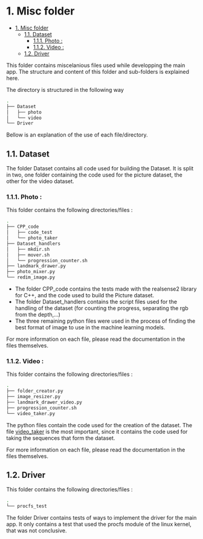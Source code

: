 # 1. Misc folder

- [1. Misc folder](#1-misc-folder)
  - [1.1. Dataset](#11-dataset)
    - [1.1.1. Photo :](#111-photo-)
    - [1.1.2. Video :](#112-video-)
  - [1.2. Driver](#12-driver)

This folder contains miscelanious files used while developping the main app. The structure and content of this folder and sub-folders is explained here.

The directory is structured in the following way

```bash
.
├── Dataset
│   ├── photo
│   └── video
└── Driver
```

Bellow is an explanation of the use of each file/directory.

## 1.1. Dataset

The folder Dataset contains all code used for building the Dataset. It is split in two, one folder containing the code used for the picture dataset, the other for the video dataset.

### 1.1.1. Photo : 

This folder contains the following directories/files : 

```bash
.
├── CPP_code
│   ├── code_test
│   └── photo_taker
├── Dataset_handlers
│   ├── mkdir.sh
│   ├── mover.sh
│   └── progression_counter.sh
├── landmark_drawer.py
├── photo_mixer.py
└── redim_image.py
```

- The folder CPP_code contains the tests made with the realsense2 library for C++, and the code used to build the Picture dataset.
- The folder Dataset_handlers contains the script files used for the handling of the dataset (for counting the progress, separating the rgb from the depth,...)
- The three remaining python files were used in the process of finding the best format of image to use in the machine learning models.

For more information on each file, please read the documentation in the files themselves.

### 1.1.2. Video : 

This folder contains the following directories/files : 

```bash
.
├── folder_creator.py
├── image_resizer.py
├── landmark_drawer_video.py
├── progression_counter.sh
└── video_taker.py
```

The python files contain the code used for the creation of the dataset. The file [video_taker](Dataset/video/video_taker.py) is the most important, since it contains the code used for taking the sequences that form the dataset. 

For more information on each file, please read the documentation in the files themselves.

## 1.2. Driver

This folder contains the following directories/files : 

```bash
.
└── procfs_test
```

The folder Driver contains tests of ways to implement the driver for the main app. It only contains a test that used the procfs module of the linux kernel, that was not conclusive.

